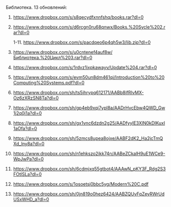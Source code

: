 Библиотека. 13 обновлений:

1. https://www.dropbox.com/s/s8qecydfxnnfshq/books.rar?dl=0
2. https://www.dropbox.com/s/d6rcgn0ru68qnwx/Books.%20Sycle%202.rar?dl=0
   
   1-11. https://www.dropbox.com/s/pacdqeo6p4qh5w3/lib.zip?dl=0
3. https://www.dropbox.com/s/u0cntenef4auf8w/Библиотека.%20Цикл%203.rar?dl=0
4. https://www.dropbox.com/s/1rdvz1ixpkawayv/Update%204.rar?dl=0
5. https://www.dropbox.com/s/evm50un8dm461qi/Introduction%20to%20Computing%20Systems.pdf?dl=0
6. https://www.dropbox.com/sh/ts5ihrypq612171/AABb8ifRIvMX-Oz6zXRzSN8Ta?dl=0
7. https://www.dropbox.com/sh/gp4eb9xqi7ypl8a/AADrHvcEbw4QWD_Gw1j2q0j1a?dl=0
8. https://www.dropbox.com/sh/gx1vnc6dzdn2g25/AADfyylE3XlN0kDIKuxI1aOfa?dl=0
9. https://www.dropbox.com/sh/5zmcs8upea8ojxe/AABF2dK2_Ha2jcTmQXd_lny8a?dl=0
10. https://www.dropbox.com/sh/n1ehkszo2ikk74n/AABeZCkalH9uE1WCe9-WpJwPa?dl=0
11. https://www.dropbox.com/sh/6cdmjxq55gtbot4/AAAwN_pKY3F_Rdg2S3FOtlSLa?dl=0
12. https://www.dropbox.com/s/1osoetsj0bbc5yg/Modern%20C.pdf
13. https://www.dropbox.com/sh/0jn819o0hez6424/AABZQUvFqZeyRWrUdUSxWHD_a?dl=0
